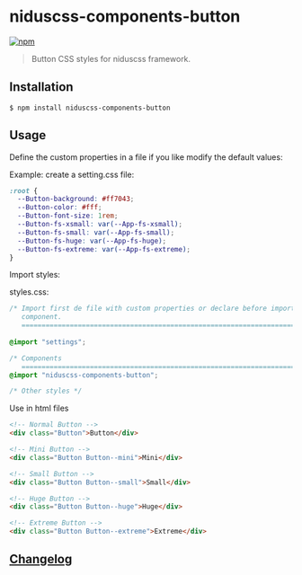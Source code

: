 # niduscss-components-button
[![npm][npm-image]][npm-url]

[npm-image]: https://img.shields.io/npm/v/niduscss-components-button.svg
[npm-url]: https://npmjs.org/package/niduscss-components-button

> Button CSS styles for niduscss framework.

## Installation

```console
$ npm install niduscss-components-button
```

## Usage

Define the custom properties in a file if you like modify the default values:

Example: create a setting.css file:

```css
:root {
  --Button-background: #ff7043;
  --Button-color: #fff;
  --Button-font-size: 1rem;
  --Button-fs-xsmall: var(--App-fs-xsmall);
  --Button-fs-small: var(--App-fs-small);
  --Button-fs-huge: var(--App-fs-huge);
  --Button-fs-extreme: var(--App-fs-extreme);
}
```

Import styles:

styles.css:

```css
/* Import first de file with custom properties or declare before import the
   component.
   ========================================================================== */
   
@import "settings";

/* Components
   ========================================================================== */
@import "niduscss-components-button";

/* Other styles */
```

Use in html files

```html
<!-- Normal Button -->
<div class="Button">Button</div>

<!-- Mini Button -->
<div class="Button Button--mini">Mini</div>

<!-- Small Button -->
<div class="Button Button--small">Small</div>

<!-- Huge Button -->
<div class="Button Button--huge">Huge</div>

<!-- Extreme Button -->
<div class="Button Button--extreme">Extreme</div>
```

## [Changelog](CHANGELOG.md)